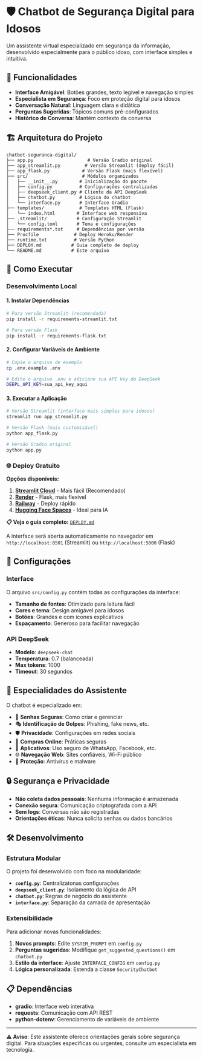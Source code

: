 # 🛡️ Chatbot de Segurança Digital para Idosos

Um assistente virtual especializado em segurança da informação, desenvolvido especialmente para o público idoso, com interface simples e intuitiva.

## 🎯 Funcionalidades

- **Interface Amigável**: Botões grandes, texto legível e navegação simples
- **Especialista em Segurança**: Foco em proteção digital para idosos
- **Conversação Natural**: Linguagem clara e didática
- **Perguntas Sugeridas**: Tópicos comuns pré-configurados
- **Histórico de Conversa**: Mantém contexto da conversa

## 🏗️ Arquitetura do Projeto

```
chatbot-seguranca-digital/
├── app.py                    # Versão Gradio original
├── app_streamlit.py         # Versão Streamlit (deploy fácil)
├── app_flask.py            # Versão Flask (mais flexível)
├── src/                    # Módulos organizados
│   ├── __init__.py        # Inicialização do pacote
│   ├── config.py          # Configurações centralizadas
│   ├── deepseek_client.py # Cliente da API DeepSeek
│   ├── chatbot.py         # Lógica do chatbot
│   └── interface.py       # Interface Gradio
├── templates/             # Templates HTML (Flask)
│   └── index.html        # Interface web responsiva
├── .streamlit/           # Configuração Streamlit
│   └── config.toml       # Tema e configurações
├── requirements*.txt     # Dependências por versão
├── Procfile             # Deploy Heroku/Render
├── runtime.txt          # Versão Python
├── DEPLOY.md           # Guia completo de deploy
└── README.md           # Este arquivo
```

## 🚀 Como Executar

### Desenvolvimento Local

#### 1. Instalar Dependências

```bash
# Para versão Streamlit (recomendada)
pip install -r requirements-streamlit.txt

# Para versão Flask
pip install -r requirements-flask.txt
```

#### 2. Configurar Variáveis de Ambiente

```bash
# Copie o arquivo de exemplo
cp .env.example .env

# Edite o arquivo .env e adicione sua API key do DeepSeek
DEEPL_API_KEY=sua_api_key_aqui
```

#### 3. Executar a Aplicação

```bash
# Versão Streamlit (interface mais simples para idosos)
streamlit run app_streamlit.py

# Versão Flask (mais customizável)
python app_flask.py

# Versão Gradio original
python app.py
```

### 🌐 Deploy Gratuito

**Opções disponíveis:**

1. **[Streamlit Cloud](https://share.streamlit.io)** - Mais fácil (Recomendado)
2. **[Render](https://render.com)** - Flask, mais flexível  
3. **[Railway](https://railway.app)** - Deploy rápido
4. **[Hugging Face Spaces](https://huggingface.co/spaces)** - Ideal para IA

**📋 Veja o guia completo:** [`DEPLOY.md`](DEPLOY.md)

A interface será aberta automaticamente no navegador em `http://localhost:8501` (Streamlit) ou `http://localhost:5000` (Flask)

## 🔧 Configurações

### Interface

O arquivo `src/config.py` contém todas as configurações da interface:

- **Tamanho de fontes**: Otimizado para leitura fácil
- **Cores e tema**: Design amigável para idosos
- **Botões**: Grandes e com ícones explicativos
- **Espaçamento**: Generoso para facilitar navegação

### API DeepSeek

- **Modelo**: `deepseek-chat`
- **Temperatura**: 0.7 (balanceada)
- **Max tokens**: 1000
- **Timeout**: 30 segundos

## 🎯 Especialidades do Assistente

O chatbot é especializado em:

- 🔐 **Senhas Seguras**: Como criar e gerenciar
- 🎭 **Identificação de Golpes**: Phishing, fake news, etc.
- 🛡️ **Privacidade**: Configurações em redes sociais
- 🛒 **Compras Online**: Práticas seguras
- 📱 **Aplicativos**: Uso seguro de WhatsApp, Facebook, etc.
- 🌐 **Navegação Web**: Sites confiáveis, Wi-Fi público
- 🦠 **Proteção**: Antivírus e malware

## 🔒 Segurança e Privacidade

- **Não coleta dados pessoais**: Nenhuma informação é armazenada
- **Conexão segura**: Comunicação criptografada com a API
- **Sem logs**: Conversas não são registradas
- **Orientações éticas**: Nunca solicita senhas ou dados bancários

## 🛠️ Desenvolvimento

### Estrutura Modular

O projeto foi desenvolvido com foco na modularidade:

- **`config.py`**: Centralizatonas configurações
- **`deepseek_client.py`**: Isolamento da lógica de API
- **`chatbot.py`**: Regras de negócio do assistente
- **`interface.py`**: Separação da camada de apresentação

### Extensibilidade

Para adicionar novas funcionalidades:

1. **Novos prompts**: Edite `SYSTEM_PROMPT` em `config.py`
2. **Perguntas sugeridas**: Modifique `get_suggested_questions()` em `chatbot.py`
3. **Estilo da interface**: Ajuste `INTERFACE_CONFIG` em `config.py`
4. **Lógica personalizada**: Estenda a classe `SecurityChatbot`

## 📋 Dependências

- **gradio**: Interface web interativa
- **requests**: Comunicação com API REST
- **python-dotenv**: Gerenciamento de variáveis de ambiente

---

**⚠️ Aviso**: Este assistente oferece orientações gerais sobre segurança digital. Para situações específicas ou urgentes, consulte um especialista em tecnologia.
